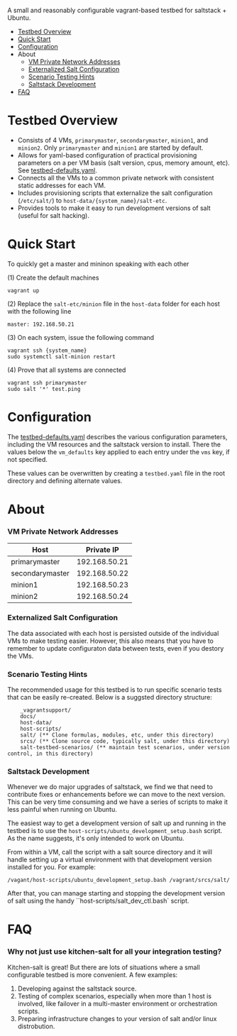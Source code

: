 A small and reasonably configurable vagrant-based testbed for saltstack + Ubuntu. 

* [Testbed Overview](#testbed-overview)
* [Quick Start](#quick-start)
* [Configuration](#configuration)
* About
	* [VM Private Network Addresses](#vm-private-network-addresses)
	* [Externalized Salt Configuration](#externalized-salt-configuration)
	* [Scenario Testing Hints](#scenario-testing-hints)
	* [Saltstack Development](#saltstack-development)
* [FAQ](#faq)

# Testbed Overview

* Consists of 4 VMs, `primarymaster`, `secondarymaster`, `minion1`, and `minion2`. Only `primarymaster` and `minion1` are started by default.
* Allows for yaml-based configuration of practical provisioning parameters on a per VM basis (salt version, cpus, memory amount, etc). See [testbed-defaults.yaml](testbed-defaults.yaml).
* Connects all the VMs to a common private network with consistent static addresses for each VM.
* Includes provisioning scripts that externalize the salt configuration (`/etc/salt/`) to `host-data/{system_name}/salt-etc`. 
* Provides tools to make it easy to run development versions of salt (useful for salt hacking).

# Quick Start

To quickly get a master and mininon speaking with each other

(1) Create the default machines

```
vagrant up
```

(2) Replace the `salt-etc/minion` file in the `host-data` folder for each host with the following line 

```
master: 192.168.50.21
```

(3) On each system, issue the following command

```
vagrant ssh {system_name}
sudo systemctl salt-minion restart
```

(4) Prove that all systems are connected

```
vagrant ssh primarymaster
sudo salt '*' test.ping
```

# Configuration

The [testbed-defaults.yaml](testbed-defaults.yaml) describes the various configuration parameters, including the VM resources and the saltstack version to install. There the values below the `vm_defaults` key applied to each entry under the `vms` key, if not specified.

These values can be overwritten by creating a `testbed.yaml` file in the root directory and defining alternate values.

# About

### VM Private Network Addresses

| Host            | Private IP    |
|-----------------|---------------|
| primarymaster   | 192.168.50.21 |
| secondarymaster | 192.168.50.22 |
| minion1         | 192.168.50.23 |
| minion2         | 192.168.50.24 |

### Externalized Salt Configuration

The data associated with each host is persisted outside of the individual VMs to make testing easier. However, this also means that you have to remember to update configuraton data between tests, even if you destory the VMs.


### Scenario Testing Hints

The recommended usage for this testbed is to run specific scenario tests that can be easily re-created. Below is a suggsted directory structure:

```
	_vagrantsupport/
	docs/
	host-data/
	host-scripts/
	salt/ (** Clone formulas, modules, etc, under this directory)
	srcs/ (** Clone source code, typically salt, under this directory)
	salt-testbed-scenarios/ (** maintain test scenarios, under version control, in this directory) 
```


### Saltstack Development

Whenever we do major upgrades of saltstack, we find we that need to contribute fixes or enhancements before we can move to the next version. This can be very time consuming and we have a series of scripts to make it less painful when running on Ubuntu.

The easiest way to get a development version of salt up and running in the testbed is to use the `host-scripts/ubuntu_development_setup.bash` script. As the name suggests, it's only intended to work on Ubuntu. 

From within a VM, call the script with a salt source directory and it will handle setting up a virtual environment with that development version installed for you. For example:

```
/vagant/host-scripts/ubuntu_development_setup.bash /vagrant/srcs/salt/
```

 After that, you can manage starting and stopping the development version of salt using the handy ``host-scripts/salt_dev_ctl.bash` script.


# FAQ

### Why not just use kitchen-salt for all your integration testing?

Kitchen-salt is great! But there are lots of situations where a small configurable testbed is more convenient. A few examples:

1. Developing against the saltstack source.
2. Testing of complex scenarios, especially when more than 1 host is involved, like failover in a multi-master environment or orchestration scripts.
3. Preparing infrastructure changes to your version of salt and/or linux distrobution.